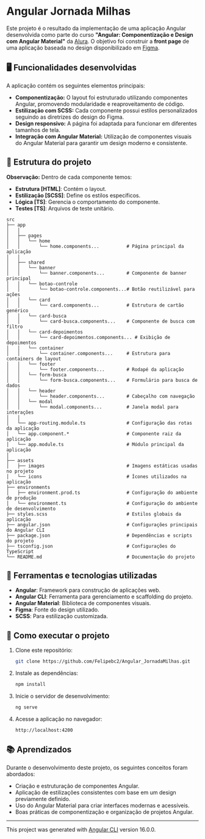 # Angular Jornada Milhas

Este projeto é o resultado da implementação de uma aplicação Angular desenvolvida como parte do curso **"Angular: Componentização e Design com Angular Material"** da [Alura](https://www.alura.com.br/). O objetivo foi construir a **front page** de uma aplicação baseada no design disponibilizado em [Figma](https://www.figma.com/design/PnbYDKjKLouCOAwY4GRxYv/Jornada-Milhas?node-id=4-6408&t=LKy2ZXCvkzArBHs5-0).

## 🖥️ Funcionalidades desenvolvidas

A aplicação contém os seguintes elementos principais:

- **Componentização:** O layout foi estruturado utilizando componentes Angular, promovendo modularidade e reaproveitamento de código.
- **Estilização com SCSS:** Cada componente possui estilos personalizados seguindo as diretrizes do design do Figma.
- **Design responsivo:** A página foi adaptada para funcionar em diferentes tamanhos de tela.
- **Integração com Angular Material:** Utilização de componentes visuais do Angular Material para garantir um design moderno e consistente.

## 📂 Estrutura do projeto

**Observação:** Dentro de cada componente temos:
- **Estrutura [HTML]**: Contém o layout.
- **Estilização [SCSS]**: Define os estilos específicos.
- **Lógica [TS]**: Gerencia o comportamento do componente.
- **Testes [TS]**: Arquivos de teste unitário.

```
src
├── app
│   │ 
│   ├── pages
│   │   └── home
│   │       └── home.components...          # Página principal da aplicação
│   │
│   ├── shared
│   │   └── banner
│   │       └── banner.components...        # Componente de banner principal
│   │   └── botao-controle
│   │       └── botao-controle.components...# Botão reutilizável para ações
│   │   └── card
│   │       └── card.components...          # Estrutura de cartão genérico
│   │   └── card-busca
│   │       └── card-busca.components...    # Componente de busca com filtro
│   │   └── card-depoimentos
│   │       └── card-depoimentos.components... # Exibição de depoimentos
│   │   └── container
│   │       └── container.components...     # Estrutura para containers de layout
│   │   └── footer
│   │       └── footer.components...        # Rodapé da aplicação
│   │   └── form-busca
│   │       └── form-busca.components...    # Formulário para busca de dados
│   │   └── header
│   │       └── header.components...        # Cabeçalho com navegação
│   │   └── modal
│   │       └── modal.components...         # Janela modal para interações
│   │
│   └── app-routing.module.ts               # Configuração das rotas da aplicação
│   └── app.component.*                     # Componente raiz da aplicação
│   └── app.module.ts                       # Módulo principal da aplicação
│
├── assets
│   ├── images                              # Imagens estáticas usadas no projeto
│   └── icons                               # Ícones utilizados na aplicação
├── environments
│   ├── environment.prod.ts                 # Configuração do ambiente de produção
│   └── environment.ts                      # Configuração do ambiente de desenvolvimento
├── styles.scss                             # Estilos globais da aplicação
├── angular.json                            # Configurações principais do Angular CLI
├── package.json                            # Dependências e scripts do projeto
├── tsconfig.json                           # Configurações do TypeScript
└── README.md                               # Documentação do projeto
```

## 🔧 Ferramentas e tecnologias utilizadas

- **Angular**: Framework para construção de aplicações web.
- **Angular CLI**: Ferramenta para gerenciamento e scaffolding do projeto.
- **Angular Material**: Biblioteca de componentes visuais.
- **Figma**: Fonte do design utilizado.
- **SCSS**: Para estilização customizada.

## 🚀 Como executar o projeto

1. Clone este repositório:
   ```bash
   git clone https://github.com/Felipebc2/Angular_JornadaMilhas.git
   ```
2. Instale as dependências:
   ```bash
   npm install
   ```
3. Inicie o servidor de desenvolvimento:
   ```bash
   ng serve
   ```
4. Acesse a aplicação no navegador:
   ```
   http://localhost:4200
   ```

## 📚 Aprendizados

Durante o desenvolvimento deste projeto, os seguintes conceitos foram abordados:
- Criação e estruturação de componentes Angular.
- Aplicação de estilizações consistentes com base em um design previamente definido.
- Uso do Angular Material para criar interfaces modernas e acessíveis.
- Boas práticas de componentização e organização de projetos Angular.

---

This project was generated with [Angular CLI](https://github.com/angular/angular-cli) version 16.0.0.
